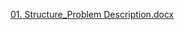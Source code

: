 [01. Structure_Problem Description.docx](https://github.com/evgenievp/OOP_Exam/files/10165437/01.Structure_Problem.Description.docx)
